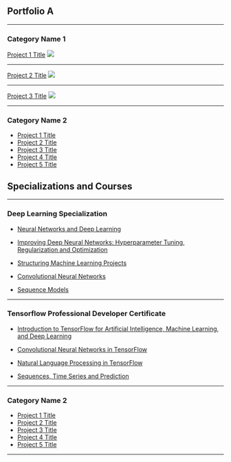 ## Portfolio A

---

### Category Name 1 

[Project 1 Title](/sample_page)
<img src="images/dummy_thumbnail.jpg?raw=true"/>

---
[Project 2 Title](/pdf/sample_presentation.pdf)
<img src="images/dummy_thumbnail.jpg?raw=true"/>

---
[Project 3 Title](http://example.com/)
<img src="images/dummy_thumbnail.jpg?raw=true"/>

---

### Category Name 2

- [Project 1 Title](http://example.com/)
- [Project 2 Title](http://example.com/)
- [Project 3 Title](http://example.com/)
- [Project 4 Title](http://example.com/)
- [Project 5 Title](http://example.com/)



## Specializations and Courses

---

### Deep Learning Specialization

- [Neural Networks and Deep Learning](https://www.coursera.org/verify/V7LR8ERSKCTV)
<!-- <img src="images/dummy_thumbnail.jpg?raw=true"/> -->

<!-- --- -->
- [Improving Deep Neural Networks: Hyperparameter Tuning, Regularization and Optimization](https://www.coursera.org/verify/YDV5C2FRLNHV)
<!-- <img src="images/dummy_thumbnail.jpg?raw=true"/> -->

<!-- --- -->
- [Structuring Machine Learning Projects](https://www.coursera.org/verify/7JQPLH7BCQAL)
<!-- <img src="images/dummy_thumbnail.jpg?raw=true"/> -->

<!-- --- -->
- [Convolutional Neural Networks](https://www.coursera.org/verify/6NUCKQERAUEP)
<!-- <img src="images/dummy_thumbnail.jpg?raw=true"/> -->

<!-- --- -->
- [Sequence Models](https://www.coursera.org/verify/YVJX3VGF8QXF)
<!-- <img src="images/dummy_thumbnail.jpg?raw=true"/> -->

---

### Tensorflow Professional Developer Certificate

- [Introduction to TensorFlow for Artificial Intelligence, Machine Learning, and Deep Learning](https://www.coursera.org/verify/SBYMFZ8ZBBYT)
<!-- <img src="images/dummy_thumbnail.jpg?raw=true"/> -->

<!-- --- -->
- [Convolutional Neural Networks in TensorFlow](https://www.coursera.org/verify/JHUKV32QHN2Z)
<!-- <img src="images/dummy_thumbnail.jpg?raw=true"/> -->

<!-- --- -->
- [Natural Language Processing in TensorFlow](https://www.coursera.org/verify/QVK4WKPUWUU5)
<!-- <img src="images/dummy_thumbnail.jpg?raw=true"/> -->

<!-- --- -->
- [Sequences, Time Series and Prediction](https://www.coursera.org/verify/ELJ39YAL46BV)
<!-- <img src="images/dummy_thumbnail.jpg?raw=true"/> -->

---

### Category Name 2

- [Project 1 Title](http://example.com/)
- [Project 2 Title](http://example.com/)
- [Project 3 Title](http://example.com/)
- [Project 4 Title](http://example.com/)
- [Project 5 Title](http://example.com/)

---
